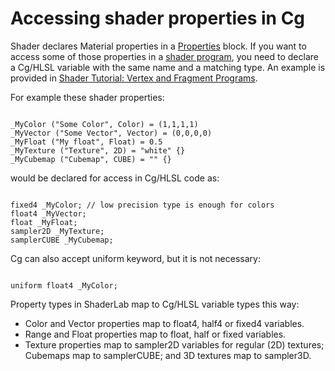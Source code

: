 Accessing shader properties in Cg
=================================


Shader declares Material properties in a [Properties](SL-Properties.md) block. If you want to access some of those properties in a [shader program](SL-ShaderPrograms.md), you need to declare a Cg/HLSL variable with the same name and a matching type. An example is provided in [Shader Tutorial: Vertex and Fragment Programs](ShaderTut2.md).

For example these shader properties:
````

_MyColor ("Some Color", Color) = (1,1,1,1) 
_MyVector ("Some Vector", Vector) = (0,0,0,0) 
_MyFloat ("My float", Float) = 0.5 
_MyTexture ("Texture", 2D) = "white" {} 
_MyCubemap ("Cubemap", CUBE) = "" {} 

````
would be declared for access in Cg/HLSL code as:
````

fixed4 _MyColor; // low precision type is enough for colors
float4 _MyVector;
float _MyFloat; 
sampler2D _MyTexture;
samplerCUBE _MyCubemap;

````

Cg can also accept <span class=keyword>uniform</span> keyword, but it is not necessary:
````

uniform float4 _MyColor;

````

Property types in ShaderLab map to Cg/HLSL variable types this way:
* Color and Vector properties map to <span class=keyword>float4</span>, <span class=keyword>half4</span> or <span class=keyword>fixed4</span> variables.
* Range and Float properties map to <span class=keyword>float</span>, <span class=keyword>half</span> or <span class=keyword>fixed</span> variables.
* Texture properties map to <span class=keyword>sampler2D</span> variables for regular (2D) textures; Cubemaps map to <span class=keyword>samplerCUBE</span>; and 3D textures map to <span class=keyword>sampler3D</span>.
